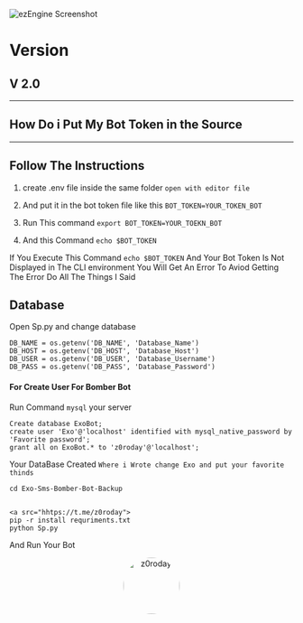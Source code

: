 
![ezEngine Screenshot](https://s8.uupload.ir/files/exo_34ww.jpg)

# Version

## V 2.0

<hr>

## How Do i Put My Bot Token in the Source 

<hr>
 

## Follow The Instructions

1. create .env file inside the same folder `open with editor file`

2. And put it in the bot token file like this `BOT_TOKEN=YOUR_TOKEN_BOT`

3. Run This command `export BOT_TOKEN=YOUR_TOEKN_BOT`

4. And this Command `echo $BOT_TOKEN`


If You Execute This Command `echo $BOT_TOKEN` And Your Bot Token Is Not Displayed in The CLI environment You Will Get An Error To Aviod Getting The Error Do All The Things I Said 

## Database 

Open Sp.py and change database 

````
DB_NAME = os.getenv('DB_NAME', 'Database_Name')
DB_HOST = os.getenv('DB_HOST', 'Database_Host')
DB_USER = os.getenv('DB_USER', 'Database_Username')
DB_PASS = os.getenv('DB_PASS', 'Database_Password')
````
<h4>For Create User For Bomber Bot </h4>

Run Command `mysql` your server

````
Create database ExoBot;
create user 'Exo'@'localhost' identified with mysql_native_password by 'Favorite password';
grant all on ExoBot.* to 'z0roday'@'localhost';
````

Your DataBase Created `Where i Wrote change Exo and put your favorite thinds `

````
cd Exo-Sms-Bomber-Bot-Backup


<a src="hhtps://t.me/z0roday">
pip -r install requriments.txt
python Sp.py 
````
And Run Your Bot 

<p align="center">
  <a href="https://t.me/z0roday"><img src="https://s8.uupload.ir/files/z0roday_dyhp.png" alt="z0roday" height=100 width=100 style="border-radius:50%"/></a>
</p>



